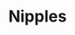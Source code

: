 ---
title: Nipples
crosslinks:
- livven
- MassiveTitsnAss
- dykesgonewild
- SauceForGif
- BrasilOnReddit
- PornStarletHQ
- nippleplay
- leannadecker
- BiggerThanYouThought
- EngorgedVeinyBreasts
- pornID
- AvaAddams
- pokies
- savingitforlater
- InvertedNips
- redheads
---